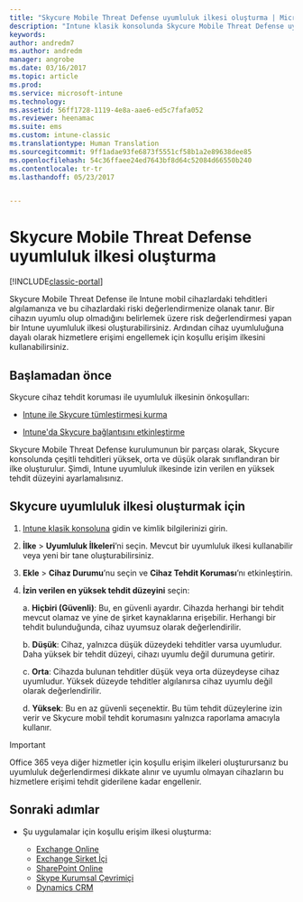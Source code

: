 ```yaml
---
title: "Skycure Mobile Threat Defense uyumluluk ilkesi oluşturma | Microsoft Docs"
description: "Intune klasik konsolunda Skycure Mobile Threat Defense uyumluluk ilkesi oluşturun."
keywords: 
author: andredm7
ms.author: andredm
manager: angrobe
ms.date: 03/16/2017
ms.topic: article
ms.prod: 
ms.service: microsoft-intune
ms.technology: 
ms.assetid: 56ff1728-1119-4e8a-aae6-ed5c7fafa052
ms.reviewer: heenamac
ms.suite: ems
ms.custom: intune-classic
ms.translationtype: Human Translation
ms.sourcegitcommit: 9ff1adae93fe6873f5551cf58b1a2e89638dee85
ms.openlocfilehash: 54c36ffaee24ed7643bf8d64c52084d66550b240
ms.contentlocale: tr-tr
ms.lasthandoff: 05/23/2017


---
```


# <a name="create-skycure-mobile-threat-defense-compliance-policy"></a>Skycure Mobile Threat Defense uyumluluk ilkesi oluşturma

[!INCLUDE[classic-portal](../includes/classic-portal.md)]

Skycure Mobile Threat Defense ile Intune mobil cihazlardaki tehditleri algılamanıza ve bu cihazlardaki riski değerlendirmenize olanak tanır. Bir cihazın uyumlu olup olmadığını belirlemek üzere risk değerlendirmesi yapan bir Intune uyumluluk ilkesi oluşturabilirsiniz. Ardından cihaz uyumluluğuna dayalı olarak hizmetlere erişimi engellemek için koşullu erişim ilkesini kullanabilirsiniz.

## <a name="before-you-begin"></a>Başlamadan önce

Skycure cihaz tehdit koruması ile uyumluluk ilkesinin önkoşulları:

-   [Intune ile Skycure tümleştirmesi kurma](/intune-classic/deploy-use/setup-the-skycure-integration-with-Intune)

-   [Intune'da Skycure bağlantısını etkinleştirme](/intune-classic/deploy-use/enable-skycure-mobile-threat-defense-in-intune)

Skycure Mobile Threat Defense kurulumunun bir parçası olarak, Skycure konsolunda çeşitli tehditleri yüksek, orta ve düşük olarak sınıflandıran bir ilke oluşturulur. Şimdi, Intune uyumluluk ilkesinde izin verilen en yüksek tehdit düzeyini ayarlamalısınız.

## <a name="to-create-skycure-compliance-policy"></a>Skycure uyumluluk ilkesi oluşturmak için

1.  [Intune klasik konsoluna](https://manage.microsoft.com/) gidin ve kimlik bilgilerinizi girin.

2.  **İlke** &gt; **Uyumluluk İlkeleri**’ni seçin. Mevcut bir uyumluluk ilkesi kullanabilir veya yeni bir tane oluşturabilirsiniz.

3.  **Ekle** &gt; **Cihaz Durumu**’nu seçin ve **Cihaz Tehdit Koruması**’nı etkinleştirin.

4.  **İzin verilen en yüksek tehdit düzeyini** seçin:

    a.  **Hiçbiri (Güvenli)**: Bu, en güvenli ayardır. Cihazda herhangi bir tehdit mevcut olamaz ve yine de şirket kaynaklarına erişebilir. Herhangi bir tehdit bulunduğunda, cihaz uyumsuz olarak değerlendirilir.

    b.  **Düşük**: Cihaz, yalnızca düşük düzeydeki tehditler varsa uyumludur. Daha yüksek bir tehdit düzeyi, cihazı uyumlu değil durumuna getirir.

    c.  **Orta**: Cihazda bulunan tehditler düşük veya orta düzeydeyse cihaz uyumludur. Yüksek düzeyde tehditler algılanırsa cihaz uyumlu değil olarak değerlendirilir.

    d.  **Yüksek**: Bu en az güvenli seçenektir. Bu tüm tehdit düzeylerine izin verir ve Skycure mobil tehdit korumasını yalnızca raporlama amacıyla kullanır.

> [!IMPORTANT]
> Office 365 veya diğer hizmetler için koşullu erişim ilkeleri oluşturursanız bu uyumluluk değerlendirmesi dikkate alınır ve uyumlu olmayan cihazların bu hizmetlere erişimi tehdit giderilene kadar engellenir.

## <a name="span-idmonitor-device-threats-classanchorspan-idnext-steps-classanchorspan-idtoc477360344-classanchorspanspanspannext-steps"></a><span id="monitor-device-threats" class="anchor"><span id="next-steps" class="anchor"><span id="_Toc477360344" class="anchor"></span></span></span>Sonraki adımlar

-   Şu uygulamalar için koşullu erişim ilkesi oluşturma:

    -   [Exchange Online](/intune-classic/deploy-use/restrict-access-to-exchange-online-with-microsoft-intune)
    -   [Exchange Şirket İçi](/intune-classic/deploy-use/restrict-access-to-exchange-onpremises-with-microsoft-intune)
    -   [SharePoint Online](/intune-classic/deploy-use/restrict-access-to-sharepoint-online-with-microsoft-intune)
    -   [Skype Kurumsal Çevrimiçi](/intune-classic/deploy-use/restrict-access-to-skype-for-business-online-with-microsoft-intune)
    -   [Dynamics CRM](/intune-classic/deploy-use/restrict-access-to-dynamics-crm-online-with-microsoft-intune)


